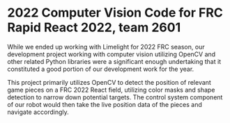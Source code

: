 # 2022 Computer Vision Code for FRC Rapid React 2022, team 2601

While we ended up working with Limelight for 2022 FRC season, our development project working with computer vision utilizing OpenCV and other related Python libraries
were a significant enough undertaking that it constituted a good portion of our development work for the year.  

This project primarily utilizes OpenCV to detect the position of relevant game pieces on a FRC 2022 React field, utilizing color masks and shape detection to narrow down
potential targets.  The control system component of our robot would then take the live position data of the pieces and navigate accordingly.
